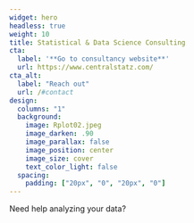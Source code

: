 ```yaml
---
widget: hero
headless: true
weight: 10
title: Statistical & Data Science Consulting
cta:
  label: '**Go to consultancy website**'
  url: https://www.centralstatz.com/
cta_alt:
  label: "Reach out"
  url: /#contact
design:
  columns: "1"
  background:
    image: Rplot02.jpeg
    image_darken: .90
    image_parallax: false
    image_position: center
    image_size: cover
    text_color_light: false
  spacing:
    padding: ["20px", "0", "20px", "0"]
---
```


Need help analyzing your data?